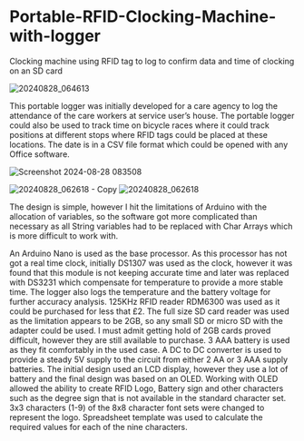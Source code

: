 # Portable-RFID-Clocking-Machine-with-logger
Clocking machine using RFID tag to log to confirm data and time of clocking on an SD card 

![20240828_064613](https://github.com/user-attachments/assets/79eed358-6a81-447c-b9f7-1024a7ddc5df)

This portable logger was initially developed for a care agency to log the attendance of the care workers at service user’s house.
The portable logger could also be used to track time on bicycle races where it could track positions at different stops where RFID tags could be placed at these locations.
The date is in a CSV file format which could be opened with any Office software. 

![Screenshot 2024-08-28 083508](https://github.com/user-attachments/assets/905b70bd-ff58-4378-9158-a06ad05413fb)

![20240828_062618 - Copy](https://github.com/user-attachments/assets/a26205e3-3552-4827-8e55-8889f97cc5c1)
![20240828_062618](https://github.com/user-attachments/assets/33001cb0-82e6-49d3-aacd-ae88e653e0f6)

The design is simple, however I hit the limitations of Arduino with the allocation of variables, so the software got more complicated than necessary as all String variables had to be replaced with Char Arrays which is more difficult to work with.

An Arduino Nano is used as the base processor. 
As this processor has not got a real time clock, initially DS1307 was used as the clock, however it was found that this module is not keeping accurate time and later was replaced with DS3231 which compensate for temperature to provide a more stable time. The logger also logs the temperature and the battery voltage for further accuracy analysis.
125KHz RFID reader RDM6300 was used as it could be purchased for less that £2. 
The full size SD card reader was used as the limitation appears to be 2GB, so any small SD or micro SD with the adapter could be used.  I must admit getting hold of 2GB cards proved difficult, however they are still available to purchase.
3 AAA battery is used as they fit comfortably in the used case. A DC to DC converter is used to provide a steady 5V supply to the circuit from either 2 AA or 3 AAA supply batteries.
The initial design used an LCD display, however they use a lot of battery and the final design was based on an OLED.
Working with OLED allowed the ability to create RFID Logo, Battery sign and other characters such as the degree sign that is not available in the standard character set. 
3x3 characters (1-9) of the 8x8 character font sets were changed to represent the logo. Spreadsheet template was used to calculate the required values for each of the nine characters.
